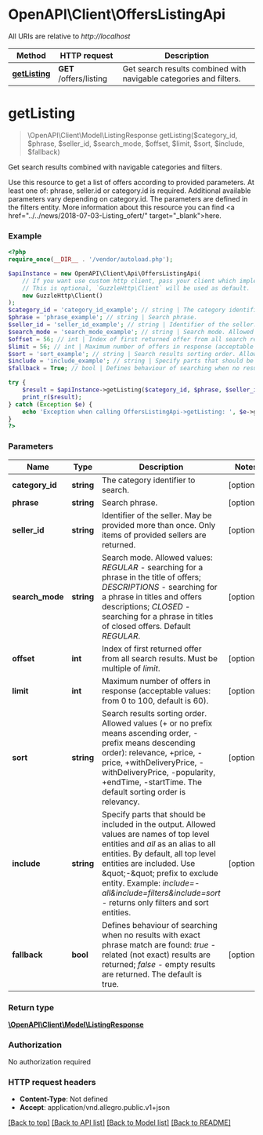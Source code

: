 # OpenAPI\Client\OffersListingApi

All URIs are relative to *http://localhost*

Method | HTTP request | Description
------------- | ------------- | -------------
[**getListing**](OffersListingApi.md#getListing) | **GET** /offers/listing | Get search results combined with navigable categories and filters.


# **getListing**
> \OpenAPI\Client\Model\ListingResponse getListing($category_id, $phrase, $seller_id, $search_mode, $offset, $limit, $sort, $include, $fallback)

Get search results combined with navigable categories and filters.

Use this resource to get a list of offers according to provided parameters. At least one of: phrase, seller.id or category.id is required. Additional available parameters vary depending on category.id. The parameters are defined in the filters entity. More information about this resource you can find <a href=\"../../news/2018-07-03-Listing_ofert/\" target=\"_blank\">here.</a>

### Example
```php
<?php
require_once(__DIR__ . '/vendor/autoload.php');

$apiInstance = new OpenAPI\Client\Api\OffersListingApi(
    // If you want use custom http client, pass your client which implements `GuzzleHttp\ClientInterface`.
    // This is optional, `GuzzleHttp\Client` will be used as default.
    new GuzzleHttp\Client()
);
$category_id = 'category_id_example'; // string | The category identifier to search.
$phrase = 'phrase_example'; // string | Search phrase.
$seller_id = 'seller_id_example'; // string | Identifier of the seller. May be provided more than once. Only items of provided sellers are returned.
$search_mode = 'search_mode_example'; // string | Search mode. Allowed values: *REGULAR* - searching for a phrase in the title of offers; *DESCRIPTIONS* - searching for a phrase in titles and offers descriptions; *CLOSED* -  searching for a phrase in titles of closed offers. Default *REGULAR*.
$offset = 56; // int | Index of first returned offer from all search results. Must be multiple of *limit*.
$limit = 56; // int | Maximum number of offers in response (acceptable values: from 0 to 100, default is 60).
$sort = 'sort_example'; // string | Search results sorting order. Allowed values (+ or no prefix means ascending order, - prefix means descending order): relevance, +price, -price, +withDeliveryPrice, -withDeliveryPrice, -popularity, +endTime, -startTime. The default sorting order is relevancy.
$include = 'include_example'; // string | Specify parts that should be included in the output. Allowed values are names of top level entities and *all* as an alias to all entities. By default, all top level entities are included. Use \"-\" prefix to exclude entity. Example: *include=-all&include=filters&include=sort* - returns only filters and sort entities.
$fallback = True; // bool | Defines behaviour of searching when no results with exact phrase match are found: *true* - related (not exact) results are returned; *false* - empty results are returned. The default is true.

try {
    $result = $apiInstance->getListing($category_id, $phrase, $seller_id, $search_mode, $offset, $limit, $sort, $include, $fallback);
    print_r($result);
} catch (Exception $e) {
    echo 'Exception when calling OffersListingApi->getListing: ', $e->getMessage(), PHP_EOL;
}
?>
```

### Parameters

Name | Type | Description  | Notes
------------- | ------------- | ------------- | -------------
 **category_id** | **string**| The category identifier to search. | [optional]
 **phrase** | **string**| Search phrase. | [optional]
 **seller_id** | **string**| Identifier of the seller. May be provided more than once. Only items of provided sellers are returned. | [optional]
 **search_mode** | **string**| Search mode. Allowed values: *REGULAR* - searching for a phrase in the title of offers; *DESCRIPTIONS* - searching for a phrase in titles and offers descriptions; *CLOSED* -  searching for a phrase in titles of closed offers. Default *REGULAR*. | [optional]
 **offset** | **int**| Index of first returned offer from all search results. Must be multiple of *limit*. | [optional]
 **limit** | **int**| Maximum number of offers in response (acceptable values: from 0 to 100, default is 60). | [optional]
 **sort** | **string**| Search results sorting order. Allowed values (+ or no prefix means ascending order, - prefix means descending order): relevance, +price, -price, +withDeliveryPrice, -withDeliveryPrice, -popularity, +endTime, -startTime. The default sorting order is relevancy. | [optional]
 **include** | **string**| Specify parts that should be included in the output. Allowed values are names of top level entities and *all* as an alias to all entities. By default, all top level entities are included. Use \&quot;-\&quot; prefix to exclude entity. Example: *include&#x3D;-all&amp;include&#x3D;filters&amp;include&#x3D;sort* - returns only filters and sort entities. | [optional]
 **fallback** | **bool**| Defines behaviour of searching when no results with exact phrase match are found: *true* - related (not exact) results are returned; *false* - empty results are returned. The default is true. | [optional]

### Return type

[**\OpenAPI\Client\Model\ListingResponse**](../Model/ListingResponse.md)

### Authorization

No authorization required

### HTTP request headers

 - **Content-Type**: Not defined
 - **Accept**: application/vnd.allegro.public.v1+json

[[Back to top]](#) [[Back to API list]](../../README.md#documentation-for-api-endpoints) [[Back to Model list]](../../README.md#documentation-for-models) [[Back to README]](../../README.md)

